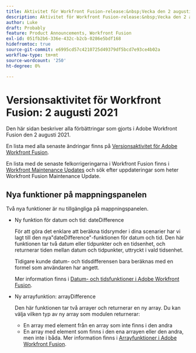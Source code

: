 ```yaml
---
title: Aktivitet för Workfront Fusion-release:&nbsp;Vecka den 2 augusti 2021
description: Aktivitet för Workfront Fusion-release:&nbsp;Vecka den 2 augusti 2021
author: Luke
draft: Probably
feature: Product Announcements, Workfront Fusion
exl-id: 051fb2b6-336e-432c-b2cb-0286e5bdf168
hidefromtoc: true
source-git-commit: e6995cd57c4210725d49379df5bcd7e93ce4b02a
workflow-type: tm+mt
source-wordcount: '250'
ht-degree: 0%

---
```


# Versionsaktivitet för Workfront Fusion: 2 augusti 2021

Den här sidan beskriver alla förbättringar som gjorts i Adobe Workfront Fusion den 2 augusti 2021.

En lista med alla senaste ändringar finns på [Versionsaktivitet för Adobe Workfront Fusion](../../../product-announcements/product-releases/fusion-release-activity/fusion-release-activity.md).

En lista med de senaste felkorrigeringarna i Workfront Fusion finns i [Workfront Maintenance Updates](https://experienceleague.adobe.com/docs/workfront-known-issues/releases/current-updates.html) och sök efter uppdateringar som heter Workfront Fusion Maintenance Update.

<!--
<div data-mc-conditions="QuicksilverOrClassic.Draft mode">
<h2>Filter and sort Workfront Fusion scenario execution history</h2>
<p>To make it easier to find specific scenario executions, we've made it possible to filter by more fields in the scenario execution history. Now, in addition to existing filters, you can filter by the following:</p>
<ul>
<li> <p>Execution duration</p> </li>
<li> <p>Number of operations</p> </li>
<li> <p>Amount of data transferred</p> </li>
<li> <p>Action type (run or update)</p> </li>
</ul>
<p>Previously, execution history could be filtered only by start time or status.</p>
<p>You can also now sort the scenario execution history. You can sort by the following values:</p>
<ul>
<li> <p>Execution start time</p> </li>
<li> <p>Execution status</p> </li>
<li> <p>Execution duration</p> </li>
<li> <p>Number of operations</p> </li>
<li> <p>Amount of data transferred</p> </li>
</ul>
<p>For more information on filtering and sorting execution history, see <a href="../../../workfront-fusion/scenarios/view-scenario-execution-history.md" class="MCXref xref" xrefformat="{para}">View a scenario's execution history in Adobe Workfront Fusion</a>.</p>
</div>
-->

## Nya funktioner på mappningspanelen

Två nya funktioner är nu tillgängliga på mappningspanelen.

* Ny funktion för datum och tid: dateDifference

   För att göra det enklare att beräkna tidsrymder i dina scenarier har vi lagt till den nya&quot;dateDifference&quot;-funktionen för datum och tid. Den här funktionen tar två datum eller tidpunkter och en tidsenhet, och returnerar tiden mellan datum och tidpunkter, uttryckt i vald tidsenhet.

   Tidigare kunde datum- och tidsdifferensen bara beräknas med en formel som användaren har angett.

   Mer information finns i [Datum- och tidsfunktioner i Adobe Workfront Fusion](../../../workfront-fusion/functions/date-and-time-functions.md).

* Ny arrayfunktion: arrayDifference

   Den här funktionen tar två arrayer och returnerar en ny array. Du kan välja vilken typ av ny array som modulen returnerar:

   * En array med element från en array som inte finns i den andra
   * En array med element som finns i den ena arrayen eller den andra, men inte i båda.
   Mer information finns i [Arrayfunktioner i Adobe Workfront Fusion](../../../workfront-fusion/functions/array-functions.md).
